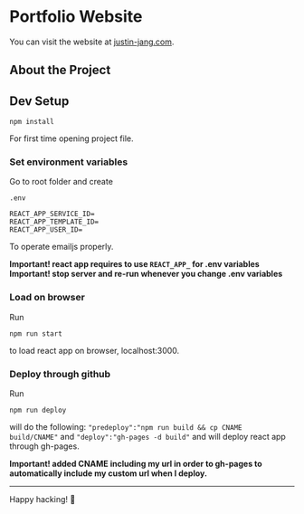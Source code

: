 # Portfolio Website

You can visit the website at [justin-jang.com](https://justin-jang.com).

## About the Project

## Dev Setup

```
npm install
```

For first time opening project file.

### Set environment variables

Go to root folder and create

```
.env

REACT_APP_SERVICE_ID=
REACT_APP_TEMPLATE_ID=
REACT_APP_USER_ID=
```

To operate emailjs properly.

**Important! react app requires to use `REACT_APP_` for .env variables**
**Important! stop server and re-run whenever you change .env variables**

### Load on browser

Run

```
npm run start
```

to load react app on browser, localhost:3000.

### Deploy through github

Run

```
npm run deploy
```

will do the following:
`"predeploy":"npm run build && cp CNAME build/CNAME"`
and
`"deploy":"gh-pages -d build"`
and will deploy react app through gh-pages.

**Important! added CNAME including my url in order to gh-pages to automatically include my custom url when I deploy.**

---

Happy hacking! 💃
